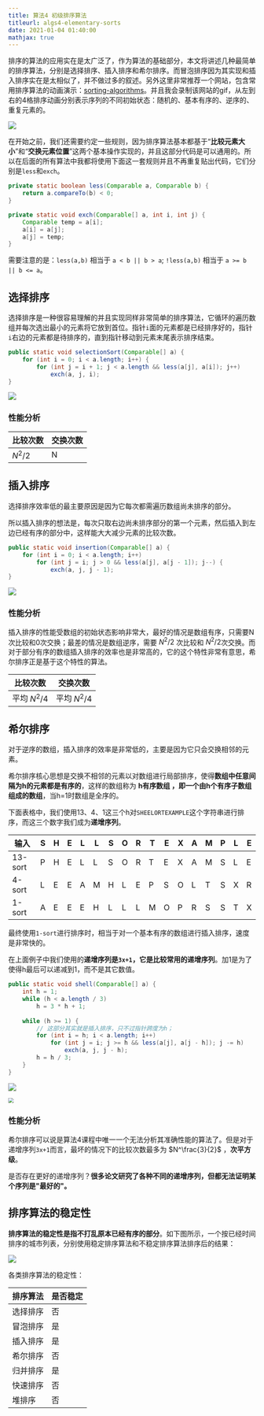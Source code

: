 ```yaml
---
title: 算法4 初级排序算法
titleurl: algs4-elementary-sorts
date: 2021-01-04 01:40:00
mathjax: true
---
```



排序的算法的应用实在是太广泛了，作为算法的基础部分，本文将讲述几种最简单的排序算法，分别是选择排序、插入排序和希尔排序。而冒泡排序因为其实现和插入排序实在是太相似了，并不做过多的叙述。另外这里非常推荐一个网站，包含常用排序算法的动画演示：[sorting-algorithms](https://www.toptal.com/developers/sorting-algorithms)。并且我会录制该网站的gif，从左到右的4格排序动画分别表示序列的不同初始状态：随机的、基本有序的、逆序的、重复元素的。

![](https://picturebed-1255566605.cos.ap-guangzhou.myqcloud.com/selection.gif)

在开始之前，我们还需要约定一些规则，因为排序算法基本都基于“**比较元素大小**”和“**交换元素位置**”这两个基本操作实现的，并且这部分代码是可以通用的。所以在后面的所有算法中我都将使用下面这一套规则并且不再重复贴出代码，它们分别是`less`和`exch`。

```java
private static boolean less(Comparable a, Comparable b) {
    return a.compareTo(b) < 0;
}

private static void exch(Comparable[] a, int i, int j) {
    Comparable temp = a[i];
    a[i] = a[j];
    a[j] = temp;
}
```

需要注意的是：`less(a,b)` 相当于 `a < b || b > a`;  `!less(a,b)` 相当于 `a >= b || b <= a`。



## 选择排序

选择排序是一种很容易理解的并且实现同样非常简单的排序算法，它循环的遍历数组并每次选出最小的元素将它放到首位。指针`i`面的元素都是已经排序好的，指针`i`右边的元素都是待排序的，直到指针移动到元素末尾表示排序结束。

```java
public static void selectionSort(Comparable[] a) {
    for (int i = 0; i < a.length; i++) {
        for (int j = i + 1; j < a.length && less(a[j], a[i]); j++) 
            exch(a, j, i);
}
```

![](https://picturebed-1255566605.cos.ap-guangzhou.myqcloud.com/selection.gif)



### 性能分析

| 比较次数 | 交换次数 |
| -------- | -------- |
| $N^2/2$  | N        |



## 插入排序

选择排序效率低的最主要原因是因为它每次都需遍历数组尚未排序的部分。

所以插入排序的想法是，每次只取右边尚未排序部分的第一个元素，然后插入到左边已经有序的部分中，这样能大大减少元素的比较次数。

```java
public static void insertion(Comparable[] a) {
    for (int i = 0; i < a.length; i++)
        for (int j = i; j > 0 && less(a[j], a[j - 1]); j--) {
            exch(a, j, j - 1);
}
```



![](https://picturebed-1255566605.cos.ap-guangzhou.myqcloud.com/insertion.gif)

### 性能分析

插入排序的性能受数组的初始状态影响非常大，最好的情况是数组有序，只需要N次比较和0次交换；最差的情况是数组逆序，需要 $N^2/2$ 次比较和 $N^2/2$次交换。而对于部分有序的数组插入排序的效率也是非常高的，它的这个特性非常有意思，希尔排序正是基于这个特性的算法。

| 比较次数     | 交换次数     |
| ------------ | ------------ |
| 平均 $N^2/4$ | 平均 $N^2/4$ |



## 希尔排序

对于逆序的数组，插入排序的效率是非常低的，主要是因为它只会交换相邻的元素。

希尔排序核心思想是交换不相邻的元素以对数组进行局部排序，使得**数组中任意间隔为h的元素都是有序的**，这样的数组称为 **h有序数组 ，即一个由h个有序子数组组成的数组**，当h=1时数组是全序的。



下面表格中，我们使用13、4、1这三个h对`SHEELORTEXAMPLE`这个字符串进行排序，而这三个数字我们成为**递增序列**。

| 输入    | S    | H    | E    | L    | L    | S    | O    | R    | T    | E    | X    | A    | M    | P    | L    | E    |
| ------- | ---- | ---- | ---- | ---- | ---- | ---- | ---- | ---- | ---- | ---- | ---- | ---- | ---- | ---- | ---- | ---- |
| 13-sort | P    | H    | E    | L    | L    | S    | O    | R    | T    | E    | X    | A    | M    | S    | L    | E    |
| 4-sort  | L    | E    | E    | A    | M    | H    | L    | E    | P    | S    | O    | L    | T    | S    | X    | R    |
| 1-sort  | A    | E    | E    | E    | H    | L    | L    | L    | M    | O    | P    | R    | S    | S    | T    | X    |

最终使用`1-sort`进行排序时，相当于对一个基本有序的数组进行插入排序，速度是非常快的。



在上面例子中我们使用的**递增序列是`3x+1`，它是比较常用的递增序列**。加1是为了使得h最后可以递减到1，而不是其它数值。



```java
public static void shell(Comparable[] a) {
    int h = 1;
    while (h < a.length / 3) 
        h = 3 * h + 1;
    
    while (h >= 1) {
        // 这部分其实就是插入排序，只不过指针跨度为h；
        for (int i = h; i < a.length; i++)
            for (int j = i; j >= h && less(a[j], a[j - h]); j -= h)
                exch(a, j, j - h);    
        h = h / 3;
    }
}
```

![](https://picturebed-1255566605.cos.ap-guangzhou.myqcloud.com/shell.gif)

<img src="https://picturebed-1255566605.cos.ap-guangzhou.myqcloud.com/20210103210347.png" style="zoom: 67%;" />



### 性能分析

希尔排序可以说是算法4课程中唯一一个无法分析其准确性能的算法了。但是对于递增序列`3x+1`而言，最坏的情况下的比较次数最多为 $N^\frac{3}{2}$ ，**次平方级**。

是否存在更好的递增序列？**很多论文研究了各种不同的递增序列，但都无法证明某个序列是"最好的"。**



## 排序算法的稳定性

**排序算法的稳定性是指不打乱原本已经有序的部分**。如下图所示，一个按已经时间排序的城市列表，分别使用稳定排序算法和不稳定排序算法排序后的结果：

![](https://picturebed-1255566605.cos.ap-guangzhou.myqcloud.com/20210112225340.png)



各类排序算法的稳定性：

| 排序算法 | 是否稳定 |
| -------- | -------- |
| 选择排序 | 否       |
| 冒泡排序 | 是       |
| 插入排序 | 是       |
| 希尔排序 | 否       |
| 归并排序 | 是       |
| 快速排序 | 否       |
| 堆排序   | 否       |